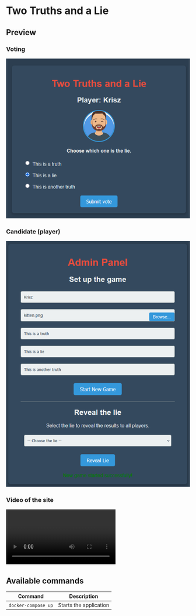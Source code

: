 # Two Truths and a Lie

## Preview

### Voting

![vote](images/image-3.png)

### Candidate (player)

![admin](images/image-2.png)

### Video of the site

<video src="videos/2truth1lie.mp4" controls title="Gameplay Video" style="max-width: 100%;">
  Your browser does not support the video tag.
</video>

## Available commands

| Command | Description |
|---|---|
| `docker-compose up` | Starts the application |
